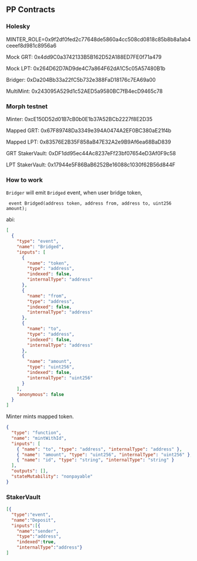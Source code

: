 ## PP Contracts

### Holesky

MINTER_ROLE=0x9f2df0fed2c77648de5860a4cc508cd0818c85b8b8a1ab4ceeef8d981c8956a6

Mock GRT: 0x4dd9C0a3742133B5B162D52A188ED7FE0f71a479

Mock LPT: 0x264D62D7AD9de4C7a864F62dA1C5c05A57480B1b

Bridger: 0xDa204Bb33a22fC5b732e388FaD18176c7EA69a00

MultiMint: 0x243095A529d1c52AED5a9580BC7fB4ecD9465c78

### Morph testnet

Minter: 0xcE150D52d01B7cB0b0E1b37A52BCb2227f8E2D35

Mapped GRT: 0x67F89748Da3349e394A0474A2EF0BC380aE21f4b

Mapped LPT: 0x83576E2B35F858aB47E32A2e9B9Af6ea68BaD839

GRT StakerVault: 0xDF1dd95ec44Ac8237eFf23bf07654eD3Af0F9c58

LPT StakerVault: 0x17944e5F86BaB6252Be16088c1030f62B56d844F

### How to work

`Bridger` will emit `Bridged` event, when user bridge token,

```solidity
 event Bridged(address token, address from, address to, uint256 amount);
```

abi:

```json
[
  {
    "type": "event",
    "name": "Bridged",
    "inputs": [
      {
        "name": "token",
        "type": "address",
        "indexed": false,
        "internalType": "address"
      },
      {
        "name": "from",
        "type": "address",
        "indexed": false,
        "internalType": "address"
      },
      {
        "name": "to",
        "type": "address",
        "indexed": false,
        "internalType": "address"
      },
      {
        "name": "amount",
        "type": "uint256",
        "indexed": false,
        "internalType": "uint256"
      }
    ],
    "anonymous": false
  }
]
```

Minter mints mapped token.

```json
{
  "type": "function",
  "name": "mintWithId",
  "inputs": [
    { "name": "to", "type": "address", "internalType": "address" },
    { "name": "amount", "type": "uint256", "internalType": "uint256" },
    { "name": "id", "type": "string", "internalType": "string" }
  ],
  "outputs": [],
  "stateMutability": "nonpayable"
}
```

### StakerVault

```json
[{
  "type":"event",
  "name":"Deposit",
  "inputs":[{
    "name":"sender",
    "type":"address",
    "indexed":true,
    "internalType":"address"}
]
```
